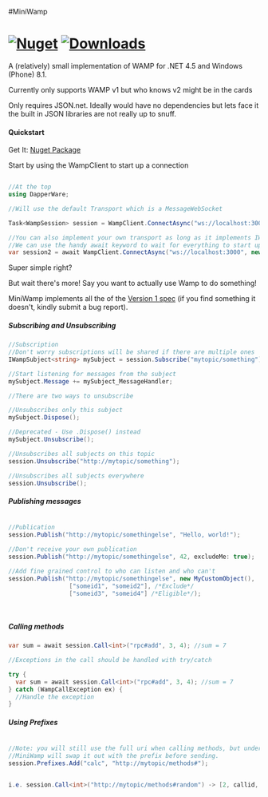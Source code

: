 #MiniWamp 

[![Nuget](https://img.shields.io/nuget/v/MiniWamp.svg)](https://img.shields.io/nuget/v/MiniWamp.svg) [![Downloads](https://img.shields.io/nuget/dt/MiniWamp.svg)](https://img.shields.io/nuget/dt/MiniWamp.svg)
========

A (relatively) small implementation of WAMP for .NET 4.5 and Windows (Phone) 8.1.

Currently only supports WAMP v1 but who knows v2 might be in the cards

Only requires JSON.net.  Ideally would have no dependencies but lets face it the built in JSON libraries are not really up to snuff.



#### Quickstart

Get It: [Nuget Package](https://www.nuget.org/packages/MiniWamp/)


Start by using the WampClient to start up a connection
```csharp

//At the top
using DapperWare;

//Will use the default Transport which is a MessageWebSocket

Task<WampSession> session = WampClient.ConnectAsync("ws://localhost:3000");

//You can also implement your own transport as long as it implements IWampTransport
//We can use the handy await keyword to wait for everything to start up
var session2 = await WampClient.ConnectAsync("ws://localhost:3000", new MyTransportFactory());
```

Super simple right?

But wait there's more!
Say you want to actually use Wamp to do something!

MiniWamp implements all the of the [Version 1 spec](http://wamp.ws/spec/wamp1/) (if you find something it doesn't, kindly submit a bug report).

##### Subscribing and Unsubscribing

```csharp
//Subscription
//Don't worry subscriptions will be shared if there are multiple ones
IWampSubject<string> mySubject = session.Subscribe("mytopic/something");

//Start listening for messages from the subject
mySubject.Message += mySubject_MessageHandler;

//There are two ways to unsubscribe

//Unsubscribes only this subject
mySubject.Dispose();

//Deprecated - Use .Dispose() instead
mySubject.Unsubscribe();

//Unsubscribes all subjects on this topic
session.Unsubscribe("http://mytopic/something");

//Unsubscribes all subjects everywhere
session.Unsubscribe();

```

##### Publishing messages

```csharp

//Publication
session.Publish("http://mytopic/somethingelse", "Hello, world!");

//Don't receive your own publication
session.Publish("http://mytopic/somethingelse", 42, excludeMe: true);

//Add fine grained control to who can listen and who can't
session.Publish("http://mytopic/somethingelse", new MyCustomObject(), 
                 ["someid1", "someid2"], /*Exclude*/
                 ["someid3", "someid4"] /*Eligible*/);
                 
                 
```

##### Calling methods
```csharp
var sum = await session.Call<int>("rpc#add", 3, 4); //sum = 7

//Exceptions in the call should be handled with try/catch

try {
  var sum = await session.Call<int>("rpc#add", 3, 4); //sum = 7
} catch (WampCallException ex) {
  //Handle the exception
}

```

##### Using Prefixes

```csharp

//Note: you will still use the full uri when calling methods, but under the covers
//MiniWamp will swap it out with the prefix before sending.
session.Prefixes.Add("calc", "http://mytopic/methods#");


i.e. session.Call<int>("http://mytopic/methods#random") -> [2, callid, "calc:random"]

```
